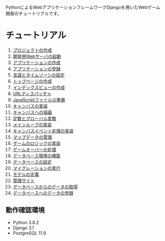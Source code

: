 PythonによるWebアプリケーションフレームワークDjangoを用いたWebゲーム開発のチュートリアルです。

# チュートリアル
1. [プロジェクトの作成](01_プロジェクトの作成.md)
2. [開発用Webサーバの起動](02_開発用Webサーバの起動.md)
3. [アプリケーションの作成](03_アプリケーションの作成.md)
4. [アプリケーションの登録](04_アプリケーションの登録.md)
5. [言語とタイムゾーンの設定](05_言語とタイムゾーンの設定.md)
6. [トップページの作成](06_トップページの作成.md)
7. [インデックスビューの作成](07_インデックスビューの作成.md)
8. [URLディスパッチャ](08_URLディスパッチャ.md)
9. [JavaScriptファイルの準備](09_JavaScriptファイルの準備.md)
10. [キャンバスの実装](10_キャンバスの実装.md)
11. [キャンバスへの描画](11_キャンバスへの描画.md)
12. [定数とグローバル変数](12_定数とグローバル変数.md)
13. [メインループの実装](13_メインループの実装.md)
14. [キャンバスイベント処理の実装](14_キャンバスイベント処理の実装.md)
15. [マップデータの管理](15_マップデータの管理.md)
16. [ゲームのロジックの実装](16_ゲームのロジックの実装.md)
17. [ゲームオーバーの処理](17_ゲームオーバーの処理.md)
18. [データベース環境の構築](18_データベース環境の構築.md)
19. [データベースの設定](19_データベースの設定.md)
20. [マイグレーションの実行](20_マイグレーションの実行.md)
21. [モデルの定義](21_モデルの定義.md)
22. [管理サイト](22_管理サイト.md)
23. [データベースからのデータの取得](23_データベースからのデータの取得.md)
24. [データベースへのデータの登録](24_データベースへのデータの登録.md)

## 動作確認環境
- Python 3.8.2
- Django 3.1
- PostgreSQL 11.9
